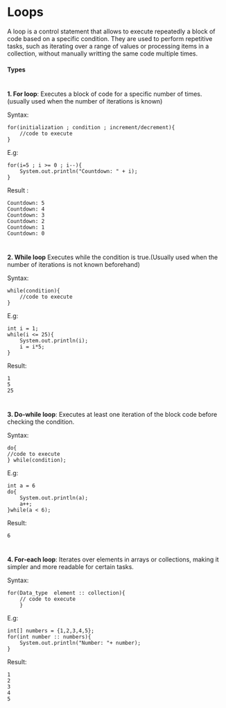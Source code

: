 # Loops 
A loop is a control statement that allows to execute repeatedly a block of code based on a specific condition. They are used to perform repetitive tasks, such as iterating over a range of values or processing items in a collection, without manually writting the same code multiple times.
#### Types
#
**1. For loop**:
Executes a block of code for a specific number of times.
(usually used when the number of iterations is known)

Syntax:

    for(initialization ; condition ; increment/decrement){
        //code to execute
    }
    
E.g:

    for(i=5 ; i >= 0 ; i--){
        System.out.println("Countdown: " + i);
    }
    
Result : 

    Countdown: 5
    Countdown: 4
    Countdown: 3
    Countdown: 2
    Countdown: 1
    Countdown: 0
    
#
**2. While loop**
Executes while the condition is true.(Usually used when the number of iterations is not known beforehand)

Syntax:

    while(condition){
        //code to execute
    }
    
E.g:
    
    int i = 1;
    while(i <= 25){
        System.out.println(i);
        i = i*5;
    }
    
Result:

    1
    5
    25
    
#
**3. Do-while loop**:
Executes at least one iteration of the block code before checking the condition.

Syntax:

    do{ 
    //code to execute
    } while(condition);
    
E.g:

    int a = 6
    do{
        System.out.println(a);
        a++;
    }while(a < 6);
    
Result:

    6
    
#
**4. For-each loop**:
Iterates over elements in arrays or collections, making it simpler and more readable for certain tasks.

Syntax:

    for(Data_type  element :: collection){
        // code to execute
        }
        
E.g:
    
    int[] numbers = {1,2,3,4,5};
    for(int number :: numbers){
        System.out.println("Number: "+ number);
    }
    
Result:

    1
    2
    3
    4
    5
    

    

    




